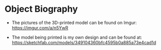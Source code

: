 # Object Biography
- The pictures of the 3D-printed model can be found on Imgur: https://imgur.com/a/n5YwR

- The model being printed is my own design and can be found at: https://sketchfab.com/models/349104360bfc4595b0a885a73e4cad1d
